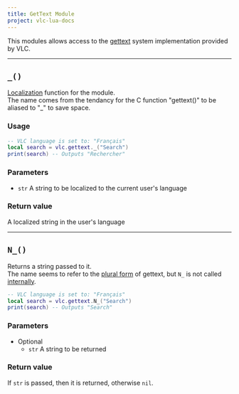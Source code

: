 ```yaml
---
title: GetText Module
project: vlc-lua-docs
---
```


This modules allows access to the [gettext](https://en.wikipedia.org/wiki/Gettext) system implementation provided by VLC.  

----
## `_()`
[Localization](https://en.wikipedia.org/wiki/Internationalization_and_localization) function for the module.  
The name comes from the tendancy for the C function "gettext()" to be aliased to "_" to save space.  

### Usage
```lua
-- VLC language is set to: "Français"
local search = vlc.gettext._("Search")
print(search) -- Outputs "Rechercher"
```

### Parameters
- `str` A string to be localized to the current user's language

### Return value
A localized string in the user's language

----
## `N_()`
Returns a string passed to it.  
The name seems to refer to the [plural form](https://en.wikipedia.org/wiki/Gettext#Plural_form) of gettext, but `N_` is not called [internally](https://code.videolan.org/videolan/vlc/-/blob/master/modules/lua/libs/gettext.c).

```lua
-- VLC language is set to: "Français"
local search = vlc.gettext.N_("Search")
print(search) -- Outputs "Search"
```

### Parameters
- Optional
  - `str` A string to be returned

### Return value
If `str` is passed, then it is returned, otherwise `nil`.
